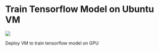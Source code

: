 #  Train Tensorflow Model on Ubuntu VM

<a href="https://portal.azure.com/#create/Microsoft.Template/uri/https%3A%2F%2Fraw.githubusercontent.com%2FDorokhov%2Fobjectdetection-azure-aspnetcore-tensorflow%2Fmaster%2FDeployTraining%2Fazuredeploy.json" target="_blank"><img src="http://azuredeploy.net/deploybutton.png"/></a>

Deploy VM to train tensorflow model on GPU
